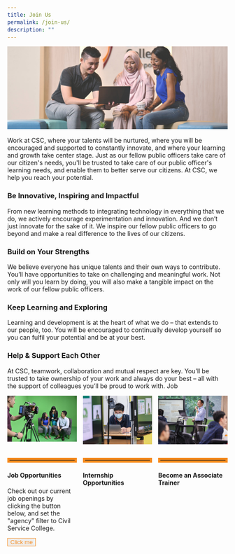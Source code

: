 ```yaml
---
title: Join Us
permalink: /join-us/
description: ""
---
```

<style>
.triple-column-div {
	display: grid;
  grid-template-columns: 1fr 1fr 1fr;
	grid-gap: 1em;
	}

hr {
	border: 5px solid #F68B1F;
	margin-top: 2em;
	}	
	
button {
	color: #F68B1F;
	border: 1px solid #F68B1F;
	border-radius: 0%;
	
	}

</style>


<img src="/images/Landing%20Page/cover_option1.jpg">


<p>Work at CSC, where your talents will be nurtured, where you will be encouraged and supported to constantly innovate, and where your learning and growth take center stage. Just as our fellow public officers take care of our citizen's needs, you'll be trusted to take care of our public officer's learning needs, and enable them to better serve our citizens. At CSC, we help you reach your potential.</p>

<h3>Be Innovative, Inspiring and Impactful</h3>
<p>From new learning methods to integrating technology in everything that we do, we actively encourage
experimentation and innovation. And we don’t just innovate for the sake of it. We inspire our fellow
public officers to go beyond and make a real difference to the lives of our citizens.</p>

<h3>Build on Your Strengths</h3>
<p>We believe everyone has unique talents and their own ways to contribute. You’ll have opportunities to
take on challenging and meaningful work. Not only will you learn by doing, you will also make a tangible
impact on the work of our fellow public officers.</p>

<h3>Keep Learning and Exploring</h3>
<p>Learning and development is at the heart of what we do – that extends to our people, too. You will be
encouraged to continually develop yourself so you can fulfil your potential and be at your best.</p>




<h3>Help &amp; Support Each Other</h3>
<p>At CSC, teamwork, collaboration and mutual respect are key. You’ll be trusted to take ownership of your
work and always do your best – all with the support of colleagues you’ll be proud to work with.
Job</p>


<div class="triple-column-div">
	<div><img src="/images/Join%20Us/greenroom.jpg"></div>
	<div><img src="/images/Join%20Us/csc_officers_01.jpg"></div>
	<div><img src="/images/Join%20Us/csc_trainer.jpg"></div>
</div>

<div class="triple-column-div">
	<div>
		<hr>
		<h4>Job Opportunities</h4>
		<p>Check out our current job openings by clicking the button below, and set the "agency" filter to Civil Service College.</p>
		<button>Click me</button>
	</div>
	<div>
		<hr>
		<h4>Internship Opportunities</h4>
		<p></p>
	</div>
	<div>
		<hr>
		<h4>Become an Associate Trainer</h4>
	</div>





</div>